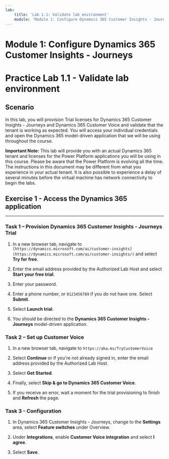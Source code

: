 ```yaml
---
lab:
    title: 'Lab 1.1: Validate lab environment'
    module: 'Module 1: Configure Dynamics 365 Customer Insights - Journeys'
---
```



Module 1: Configure Dynamics 365 Customer Insights - Journeys
========================

# Practice Lab 1.1 - Validate lab environment 

Scenario
--------

In this lab, you will provision Trial licenses for Dynamics 365 Customer Insights - Journeys and Dynamics 365 Customer Voice and validate that the tenant is working as expected. You will access your individual credentials and open the Dynamics 365 model-driven application that we will be using throughout the course. 

**Important Note:** This lab will provide you with an actual Dynamics 365 tenant
and licenses for the Power Platform applications you will be using in this
course. Please be aware that the Power Platform is evolving all the time. The
instructions in this document may be different from what you experience in your
actual tenant. It is also possible to experience a delay of several
minutes before the virtual machine has network connectivity to begin the labs.

## Exercise 1 - Access the Dynamics 365 application
---------------------------------------------------

### Task 1 – Provision Dynamics 365 Customer Insights - Journeys Trial

1.  In a new browser tab, navigate to `[https://dynamics.microsoft.com/ai/customer-insights](https://dynamics.microsoft.com/ai/customer-insights/)` and select **Try for free**. 

2.  Enter the email address provided by the Authorized Lab Host and select **Start your free trial**. 

3.  Enter your password. 

4.  Enter a phone number, or `0123456789` if you do not have one. Select **Submit**. 

5.  Select **Launch trial**.

6.  You should be directed to the **Dynamics 365 Customer Insights - Journeys** model-driven application. 


### Task 2 – Set up Customer Voice

1.  In a new browser tab, navigate to `https://aka.ms/TryCustomerVoice` 

2.  Select **Continue** or if you're not already signed in, enter the email address provided by the Authorized Lab Host. 

3.  Select **Get Started**. 

4.  Finally, select **Skip & go to Dynamics 365 Customer Voice**. 

5.  If you receive an error, wait a moment for the trial provisioning to finish and **Refresh** the page. 


### Task 3 - Configuration

1.  In Dynamics 365 Customer Insights - Journeys, change to the **Settings** area, select **Feature switches** under Overview. 

2.  Under **Integrations**, enable **Customer Voice integration** and select **I agree**. 

3.  Select **Save**. 


